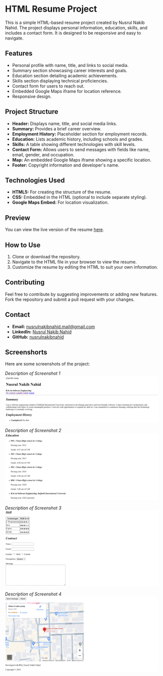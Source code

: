# HTML Resume Project

This is a simple HTML-based resume project created by Nusrul Nakib Nahid. The project displays personal information, education, skills, and includes a contact form. It is designed to be responsive and easy to navigate.

## Features

- Personal profile with name, title, and links to social media.
- Summary section showcasing career interests and goals.
- Education section detailing academic achievements.
- Skills section displaying technical proficiencies.
- Contact form for users to reach out.
- Embedded Google Maps iframe for location reference.
- Responsive design.

## Project Structure

- **Header:** Displays name, title, and social media links.
- **Summary:** Provides a brief career overview.
- **Employment History:** Placeholder section for employment records.
- **Education:** Lists academic history, including schools and grades.
- **Skills:** A table showing different technologies with skill levels.
- **Contact Form:** Allows users to send messages with fields like name, email, gender, and occupation.
- **Map:** An embedded Google Maps iframe showing a specific location.
- **Footer:** Copyright information and developer's name.

## Technologies Used

- **HTML5:** For creating the structure of the resume.
- **CSS:** Embedded in the HTML (optional to include separate styling).
- **Google Maps Embed:** For location visualization.
  
## Preview

You can view the live version of the resume [here](https://nusrulnakibnahid.github.io/My-Portfolio-Website/).

## How to Use

1. Clone or download the repository.
2. Navigate to the HTML file in your browser to view the resume.
3. Customize the resume by editing the HTML to suit your own information.

## Contributing

Feel free to contribute by suggesting improvements or adding new features. Fork the repository and submit a pull request with your changes.

## Contact

- **Email:** [nusrulnakibnahid.mail@gmail.com](mailto:nusrulnakibnahid.mail@gmail.com)
- **LinkedIn:** [Nusrul Nakib Nahid](https://www.linkedin.com/in/nakib-nahid/)
- **GitHub:** [nusrulnakibnahid](https://github.com/nusrulnakibnahid)

## Screenshorts

Here are some screenshots of the project:

*Description of Screenshot 1*
![alt text](image-1.png)


*Description of Screenshot 2*
![alt text](image-2.png)


*Description of Screenshot 3*
![alt text](image-3.png)


*Description of Screenshot 4*
![alt text](image-4.png)
